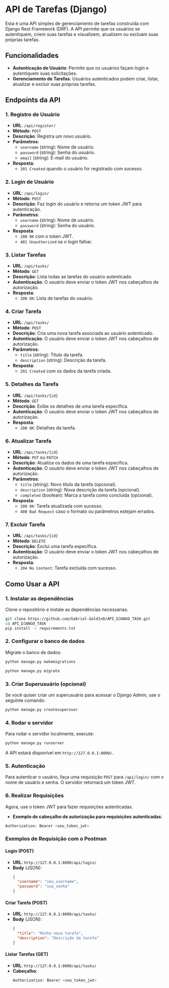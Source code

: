 
# API de Tarefas (Django)

Esta é uma API simples de gerenciamento de tarefas construída com Django Rest Framework (DRF). A API permite que os usuários se autentiquem, criem suas tarefas e visualizem, atualizem ou excluam suas próprias tarefas.

## Funcionalidades

- **Autenticação de Usuário**: Permite que os usuários façam login e autentiquem suas solicitações.
- **Gerenciamento de Tarefas**: Usuários autenticados podem criar, listar, atualizar e excluir suas próprias tarefas.

## Endpoints da API

### 1. **Registro de Usuário**
   - **URL**: `/api/register/`
   - **Método**: `POST`
   - **Descrição**: Registra um novo usuário.
   - **Parâmetros**:
     - `username` (string): Nome de usuário.
     - `password` (string): Senha do usuário.
     - `email` (string): E-mail do usuário.
   - **Resposta**:
     - `201 Created` quando o usuário for registrado com sucesso.

### 2. **Login de Usuário**
   - **URL**: `/api/login/`
   - **Método**: `POST`
   - **Descrição**: Faz login do usuário e retorna um token JWT para autenticação.
   - **Parâmetros**:
     - `username` (string): Nome de usuário.
     - `password` (string): Senha do usuário.
   - **Resposta**:
     - `200 OK` com o token JWT.
     - `401 Unauthorized` se o login falhar.

### 3. **Listar Tarefas**
   - **URL**: `/api/tasks/`
   - **Método**: `GET`
   - **Descrição**: Lista todas as tarefas do usuário autenticado.
   - **Autenticação**: O usuário deve enviar o token JWT nos cabeçalhos de autorização.
   - **Resposta**:
     - `200 OK`: Lista de tarefas do usuário.

### 4. **Criar Tarefa**
   - **URL**: `/api/tasks/`
   - **Método**: `POST`
   - **Descrição**: Cria uma nova tarefa associada ao usuário autenticado.
   - **Autenticação**: O usuário deve enviar o token JWT nos cabeçalhos de autorização.
   - **Parâmetros**:
     - `title` (string): Título da tarefa.
     - `description` (string): Descrição da tarefa.
   - **Resposta**:
     - `201 Created` com os dados da tarefa criada.

### 5. **Detalhes da Tarefa**
   - **URL**: `/api/tasks/{id}`
   - **Método**: `GET`
   - **Descrição**: Exibe os detalhes de uma tarefa específica.
   - **Autenticação**: O usuário deve enviar o token JWT nos cabeçalhos de autorização.
   - **Resposta**:
     - `200 OK`: Detalhes da tarefa.

### 6. **Atualizar Tarefa**
   - **URL**: `/api/tasks/{id}`
   - **Método**: `PUT` ou `PATCH`
   - **Descrição**: Atualiza os dados de uma tarefa específica.
   - **Autenticação**: O usuário deve enviar o token JWT nos cabeçalhos de autorização.
   - **Parâmetros**:
     - `title` (string): Novo título da tarefa (opcional).
     - `description` (string): Nova descrição da tarefa (opcional).
     - `completed` (boolean): Marca a tarefa como concluída (opcional).
   - **Resposta**:
     - `200 OK`: Tarefa atualizada com sucesso.
     - `400 Bad Request` caso o formato ou parâmetros estejam errados.

### 7. **Excluir Tarefa**
   - **URL**: `/api/tasks/{id}`
   - **Método**: `DELETE`
   - **Descrição**: Exclui uma tarefa específica.
   - **Autenticação**: O usuário deve enviar o token JWT nos cabeçalhos de autorização.
   - **Resposta**:
     - `204 No Content`: Tarefa excluída com sucesso.

## Como Usar a API

### 1. **Instalar as dependências**

Clone o repositório e instale as dependências necessárias.

```bash
git clone https://github.com/Gabriel-Gald1n0/API_DJANGO_TASK.git
cd API_DJANGO_TASK
pip install -r requirements.txt
```

### 2. **Configurar o banco de dados**

Migrate o banco de dados:

```bash
python manage.py makemigrations
```

```bash
python manage.py migrate
```

### 3. **Criar Superusuário (opcional)**

Se você quiser criar um superusuário para acessar o Django Admin, use o seguinte comando:

```bash
python manage.py createsuperuser
```

### 4. **Rodar o servidor**

Para rodar o servidor localmente, execute:

```bash
python manage.py runserver
```

A API estará disponível em `http://127.0.0.1:8000/`.

### 5. **Autenticação**

Para autenticar o usuário, faça uma requisição `POST` para `/api/login/` com o nome de usuário e senha. O servidor retornará um token JWT.

### 6. **Realizar Requisições**

Agora, use o token JWT para fazer requisições autenticadas.

- **Exemplo de cabeçalho de autorização para requisições autenticadas**:

```bash
Authorization: Bearer <seu_token_jwt>
```

### Exemplos de Requisição com o Postman

#### Login (POST)

- **URL**: `http://127.0.0.1:8000/api/login/`
- **Body** (JSON):
  ```json
  {
    "username": "seu_username",
    "password": "sua_senha"
  }
  ```

#### Criar Tarefa (POST)

- **URL**: `http://127.0.0.1:8000/api/tasks/`
- **Body** (JSON):
  ```json
  {
    "title": "Minha nova tarefa",
    "description": "Descrição da tarefa"
  }
  ```

#### Listar Tarefas (GET)

- **URL**: `http://127.0.0.1:8000/api/tasks/`
- **Cabeçalho**:
  ```bash
  Authorization: Bearer <seu_token_jwt>
  ```


